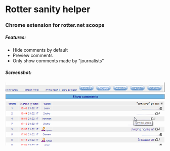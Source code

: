 # Rotter sanity helper
### Chrome extension for rotter.net scoops

##### Features:
  - Hide comments by default
  - Preview comments
  - Only show comments made by "journalists"

##### Screenshot:
![Screenshot](https://github.com/doihaveto/rotter-sanity-helper/raw/master/screenshot.png)
